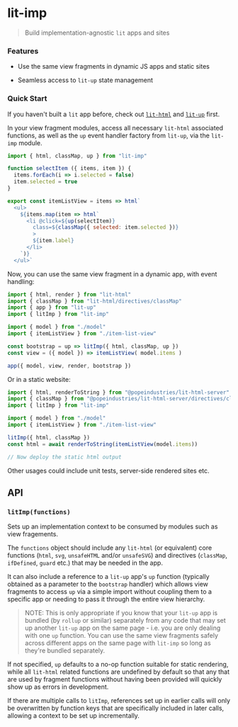 # lit-imp

> Build implementation-agnostic `lit` apps and sites

### Features

* Use the same view fragments in dynamic JS apps and static sites

* Seamless access to `lit-up` state management

### Quick Start

If you haven't built a `lit` app before, check out [`lit-html`](https://lit-html.polymer-project.org/) and [`lit-up`](https://github.com/klaudhaus/lit-up) first.

In your view fragment modules, access all necessary `lit-html` associated functions, as well as the `up` event handler factory from `lit-up`, via the `lit-imp` module.

```js
import { html, classMap, up } from "lit-imp"

function selectItem ({ items, item }) {
  items.forEach(i => i.selected = false)
  item.selected = true
}

export const itemListView = items => html`
  <ul>
    ${items.map(item => html`
      <li @click=${up(selectItem)}
        class=${classMap({ selected: item.selected })}
        >
        ${item.label}
      </li>
    `)}
  </ul>`
```

Now, you can use the same view fragment in a dynamic app, with event handling:

```js
import { html, render } from "lit-html"
import { classMap } from "lit-html/directives/classMap"
import { app } from "lit-up"
import { litImp } from "lit-imp"

import { model } from "./model"
import { itemListView } from "./item-list-view"

const bootstrap = up => litImp({ html, classMap, up })
const view = ({ model }) => itemListView( model.items )

app({ model, view, render, bootstrap })
```

Or in a static website:

```js
import { html, renderToString } from "@popeindustries/lit-html-server"
import { classMap } from "@popeindustries/lit-html-server/directives/classMap"
import { litImp } from "lit-imp"

import { model } from "./model"
import { itemListView } from "./item-list-view"

litImp({ html, classMap })
const html = await renderToString(itemListView(model.items))

// Now deploy the static html output
```

Other usages could include unit tests, server-side rendered sites etc.



## API

### `litImp(functions)`

Sets up an implementation context to be consumed by modules such as view fragements. 

The `functions` object should include any `lit-html` (or equivalent) core functions (`html`, `svg`, `unsafeHTML` and/or `unsafeSVG`) and directives (`classMap`, `ifDefined`, `guard` etc.) that may be needed in the app. 

It can also include a reference to a `lit-up` app's `up` function (typically obtained as a parameter to the  `bootstrap` handler) which allows view fragments to access `up` via a simple import without coupling them to a specific app or needing to pass it through the entire view hierarchy.

> NOTE: This is only appropriate if you know that your `lit-up` app is bundled (by `rollup` or similar) separately from any code that may set up another `lit-up` app on the same page - i.e. you are only dealing with one `up` function. You can use the same view fragments safely across different apps on the same page with `lit-imp` so long as they're bundled separately.

If not specified, `up` defaults to a no-op function suitable for static rendering, while all `lit-html` related functions are undefined by default so that any that are used by fragment functions without having been provided will quickly show up as errors in development.

If there are multiple calls to `litImp`, references set up in earlier calls will only be overwritten by function keys that are specifically included in later calls, allowing a context to be set up incrementally. 

